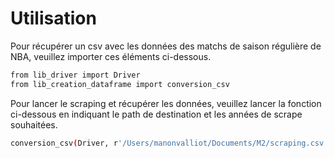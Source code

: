 # Utilisation

Pour récupérer un csv avec les données des matchs de saison régulière de NBA, veuillez importer ces éléments ci-dessous.
```bash
from lib_driver import Driver
from lib_creation_dataframe import conversion_csv
```


Pour lancer le scraping et récupérer les données, veuillez lancer la fonction ci-dessous en indiquant le path de destination et les années de scrape souhaitées.
```bash
conversion_csv(Driver, r'/Users/manonvalliot/Documents/M2/scraping.csv', 2006, 2023)
```